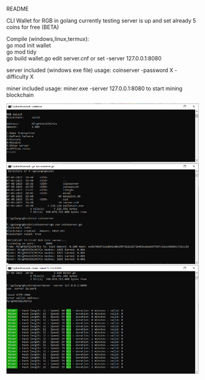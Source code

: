 README

CLI Wallet for RGB in golang currently testing server is up and set already
5 coins for free (BETA)

Compile (windows,linux,termux):<Br>
go mod init wallet<br>
go mod tidy<br>
go build wallet.go
edit server.cnf or set -server 127.0.0.1:8080

server included (windows exe file)
usage: coinserver -password X -difficulty X 

miner included
usage:
miner.exe -server 127.0.0.1:8080 to start mining blockchain

<img src="https://github.com/brenrecorder/walletrgb/blob/main/screenwallet.png?raw=true"></img>
<img src="https://github.com/brenrecorder/walletrgb/blob/main/screenserver.png?raw=true"></img>
<img src="https://github.com/brenrecorder/walletrgb/blob/main/screenminer.png?raw=true"></img>

